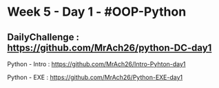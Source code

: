 # Week 5 - Day 1 - #OOP-Python

DailyChallenge : https://github.com/MrAch26/python-DC-day1
-

Python - Intro : https://github.com/MrAch26/Intro-Pyhton-day1 <br>

Python - EXE : https://github.com/MrAch26/Python-EXE-day1 <br> 


 
